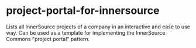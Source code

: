 # project-portal-for-innersource
Lists all InnerSource projects of a company in an interactive and ease to use way. Can be used as a template for implementing the InnerSource Commons "project portal" pattern.
